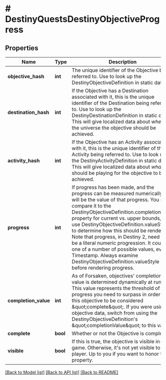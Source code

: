 # # DestinyQuestsDestinyObjectiveProgress

## Properties

Name | Type | Description | Notes
------------ | ------------- | ------------- | -------------
**objective_hash** | **int** | The unique identifier of the Objective being referred to. Use to look up the DestinyObjectiveDefinition in static data. | [optional]
**destination_hash** | **int** | If the Objective has a Destination associated with it, this is the unique identifier of the Destination being referred to. Use to look up the DestinyDestinationDefinition in static data. This will give localized data about *where* in the universe the objective should be achieved. | [optional]
**activity_hash** | **int** | If the Objective has an Activity associated with it, this is the unique identifier of the Activity being referred to. Use to look up the DestinyActivityDefinition in static data. This will give localized data about *what* you should be playing for the objective to be achieved. | [optional]
**progress** | **int** | If progress has been made, and the progress can be measured numerically, this will be the value of that progress. You can compare it to the DestinyObjectiveDefinition.completionValue property for current vs. upper bounds, and use DestinyObjectiveDefinition.valueStyle to determine how this should be rendered. Note that progress, in Destiny 2, need not be a literal numeric progression. It could be one of a number of possible values, even a Timestamp. Always examine DestinyObjectiveDefinition.valueStyle before rendering progress. | [optional]
**completion_value** | **int** | As of Forsaken, objectives&#39; completion value is determined dynamically at runtime.  This value represents the threshold of progress you need to surpass in order for this objective to be considered \&quot;complete\&quot;.  If you were using objective data, switch from using the DestinyObjectiveDefinition&#39;s \&quot;completionValue\&quot; to this value. | [optional]
**complete** | **bool** | Whether or not the Objective is completed. | [optional]
**visible** | **bool** | If this is true, the objective is visible in-game. Otherwise, it&#39;s not yet visible to the player. Up to you if you want to honor this property. | [optional]

[[Back to Model list]](../../README.md#models) [[Back to API list]](../../README.md#endpoints) [[Back to README]](../../README.md)
